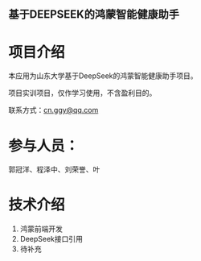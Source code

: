 ## 基于DEEPSEEK的鸿蒙智能健康助手

# 项目介绍

本应用为山东大学基于DeepSeek的鸿蒙智能健康助手项目。

项目实训项目，仅作学习使用，不含盈利目的。

联系方式：cn.ggy@qq.com

# 参与人员：

郭冠洋、程泽中、刘荣誉、叶

# 技术介绍

1. 鸿蒙前端开发
2. DeepSeek接口引用
3. 待补充
